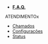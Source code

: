 - [**F.A.Q.**](/faq/faq.md)

ATENDIMENTOx
- [Chamados](/atendimento/sdktickets.md)
- [Configurações](/atendimento/config-sdk.md)
- [Status](/atendimento/sdkstatus.md)

